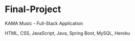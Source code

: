 # Final-Project


KAMA Music - Full-Stack Application

HTML, CSS, JavaScript, Java, Spring Boot, MySQL, Heroku 


